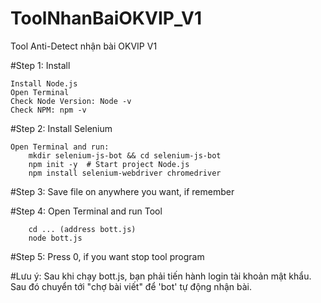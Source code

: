 # ToolNhanBaiOKVIP_V1
Tool Anti-Detect nhận bài OKVIP V1

#Step 1: Install

    Install Node.js
    Open Terminal
    Check Node Version: Node -v
    Check NPM: npm -v
    
#Step 2: Install Selenium

    Open Terminal and run:
        mkdir selenium-js-bot && cd selenium-js-bot
        npm init -y  # Start project Node.js
        npm install selenium-webdriver chromedriver
        
#Step 3: Save file on anywhere you want, if remember

#Step 4: Open Terminal and run Tool

        cd ... (address bott.js)
        node bott.js
        
#Step 5: Press 0, if you want stop tool program

#Lưu ý: Sau khi chạy bott.js, bạn phải tiến hành login tài khoản mật khẩu. Sau đó chuyển tới "chợ bài viết" để 'bot' tự động nhận bài.
